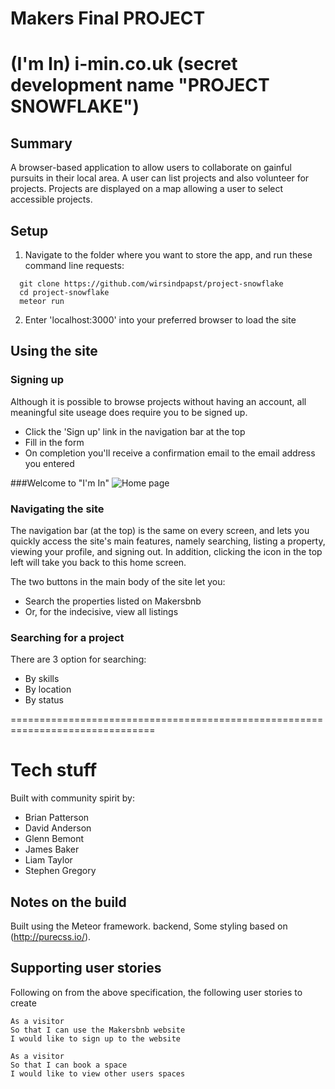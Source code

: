 # Makers Final PROJECT

# (I'm In) i-min.co.uk (secret development name "PROJECT SNOWFLAKE")

## Summary

A browser-based application to allow users to collaborate on gainful pursuits in their local area. A user can list projects and also volunteer for projects. Projects are displayed on a map allowing a user to select accessible projects. 


## Setup

1. Navigate to the folder where you want to store the app, and run these command line requests:

```
  git clone https://github.com/wirsindpapst/project-snowflake
  cd project-snowflake
  meteor run
```

2. Enter 'localhost:3000' into your preferred browser to load the site

## Using the site

### Signing up
Although it is possible to browse projects without having an account, all meaningful site useage does require you to be signed up.
  * Click the 'Sign up' link in the navigation bar at the top
  * Fill in the form
  * On completion you'll receive a confirmation email to the email address you entered

###Welcome to "I'm In"
![Home page](https://www.dropbox.com/s/2oq0a8d2ybbn8u4/i-min%20homepage.png?raw=1)



### Navigating the site

The navigation bar (at the top) is the same on every screen, and lets you quickly access the site's main features, namely searching, listing a property, viewing your profile, and signing out. In addition, clicking the icon in the top left will take you back to this home screen.

The two buttons in the main body of the site let you:

 * Search the properties listed on Makersbnb
 * Or, for the indecisive, view all listings

### Searching for a project

There are 3 option for searching:
 * By skills
 * By location
 * By status

===============================================================================

# Tech stuff

Built with community spirit by:

 - Brian Patterson
 - David Anderson
 - Glenn Bemont
 - James Baker
 - Liam Taylor
 - Stephen Gregory

## Notes on the build

Built using the Meteor framework. backend, Some styling based on (http://purecss.io/).



## Supporting user stories

Following on from the above specification, the following user stories to create
```
As a visitor
So that I can use the Makersbnb website
I would like to sign up to the website
```
```
As a visitor
So that I can book a space
I would like to view other users spaces
```
